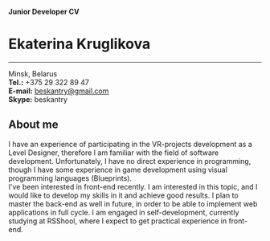 **Junior Developer CV**

# Ekaterina Kruglikova  
-----------------------  
Minsk, Belarus  
**Tel.:** +375 29 322 89 47  
**E-mail:** beskantry@gmail.com  
**Skype:** beskantry  

## About me
I have an experience of participating in the VR-projects development as a Level Designer, therefore I am familiar with the field of software development. Unfortunately, I have no direct experience in programming, though I have some experience in game development using visual programming languages (Blueprints).  
I've been interested in front-end recently. I am interested in this topic, and I would like to develop my skills in it and achieve good results. I plan to master the back-end as well in future, in order to be able to implement web applications in full cycle.
I am engaged in self-development, currently studying at RSShool, where I expect to get practical experience in front-end.  

